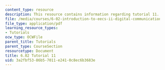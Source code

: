 ```yaml
---
content_type: resource
description: This resource contains information regarding tutorial 11.
file: /media/courses/6-02-introduction-to-eecs-ii-digital-communication-systems-fall-2012/3a2fbf5386b57011e2410c8ec6b3683e_MIT6_02F12_tutor11.pdf
file_type: application/pdf
learning_resource_types:
- Tutorials
ocw_type: OCWFile
parent_title: Tutorials
parent_type: CourseSection
resourcetype: Document
title: 6.02 Tutorial 11
uid: 3a2fbf53-86b5-7011-e241-0c8ec6b3683e
---
```

